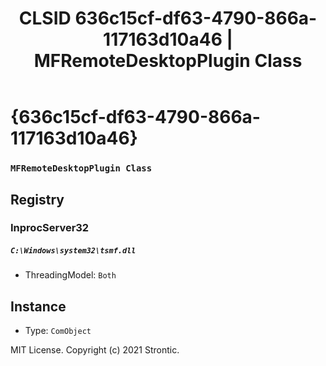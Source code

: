 ﻿---
title: "CLSID 636c15cf-df63-4790-866a-117163d10a46 | MFRemoteDesktopPlugin Class"
excerpt: What is COM-Object CLSID 636c15cf-df63-4790-866a-117163d10a46?
---

# {636c15cf-df63-4790-866a-117163d10a46}

### `MFRemoteDesktopPlugin Class`

## Registry


### InprocServer32

##### `C:\Windows\system32\tsmf.dll`
* ThreadingModel: `Both`

## Instance

* Type: `ComObject`

MIT License. Copyright (c) 2021 Strontic.


